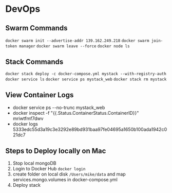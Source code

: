 # DevOps

## Swarm Commands

`docker swarm init --advertise-addr 139.162.249.218`
`docker swarm join-token manager`
`docker swarm leave --force`
`docker node ls`

## Stack Commands

`docker stack deploy -c docker-compose.yml mystack --with-registry-auth`
`docker service ls`
`docker service ps mystack_web`
`docker stack rm mystack`

## View Container Logs

* docker service ps --no-trunc mystack_web
* docker inspect -f "{{.Status.ContainerStatus.ContainerID}}" mriwtfmf7dwv
* docker logs 5333edc55d3a19c3e3292e89bd931baa97fe04695a1650b100ada1942c021dc7

## Steps to Deploy locally on Mac

1. Stop local mongoDB
1. Login to Docker Hub `docker login`
1. create folder on local disk `/Users/mike/data` and map services.mongo.volumes in docker-compose.yml
1. Deploy stack
